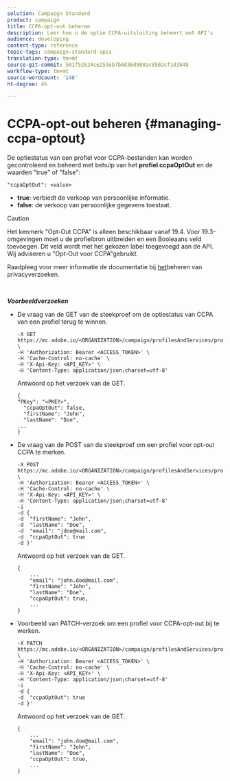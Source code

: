 ```yaml
---
solution: Campaign Standard
product: campaign
title: CCPA-opt-out beheren
description: Leer hoe u de optie CCPA-uitsluiting beheert met API's
audience: developing
content-type: reference
topic-tags: campaign-standard-apis
translation-type: tm+mt
source-git-commit: 501f52624ce253eb7b0d36d908ac8502cf1d3b48
workflow-type: tm+mt
source-wordcount: '148'
ht-degree: 4%

---
```



# CCPA-opt-out beheren {#managing-ccpa-optout}

De optiestatus van een profiel voor CCPA-bestanden kan worden gecontroleerd en beheerd met behulp van het **profiel ccpaOptOut** en de waarden &quot;true&quot; of &quot;false&quot;:

`"ccpaOptOut": <value>`

* **true**:  verbiedt de verkoop van persoonlijke informatie.
* **false**: de verkoop van persoonlijke gegevens toestaat.

>[!CAUTION]
>
>Het kenmerk &quot;Opt-Out CCPA&quot; is alleen beschikbaar vanaf 19.4. Voor 19.3-omgevingen moet u de profielbron uitbreiden en een Booleaans veld toevoegen. Dit veld wordt met het gekozen label toegevoegd aan de API. Wij adviseren u &quot;Opt-Out voor CCPA&quot;gebruikt.
>
>Raadpleeg voor meer informatie de documentatie bij [het](../../start/using/privacy-requests.md#sale-of-personal-information-ccpa)beheren van privacyverzoeken.

<br/>

***Voorbeeldverzoeken***

* De vraag van de GET van de steekproef om de optiestatus van CCPA van een profiel terug te winnen.

   ```
   -X GET https://mc.adobe.io/<ORGANIZATION>/campaign/profilesAndServices/profile/<PKEY> \
   -H 'Authorization: Bearer <ACCESS_TOKEN>' \
   -H 'Cache-Control: no-cache' \
   -H 'X-Api-Key: <API_KEY>' \
   -H 'Content-Type: application/json;charset=utf-8'
   ```

   Antwoord op het verzoek van de GET.

   ```
   {
   "PKey": "<PKEY>",
     "ccpaOptOut": false,
     "firstName": "John",
     "lastName": "Doe",
   ...
   }
   ```

* De vraag van de POST van de steekproef om een profiel voor opt-out CCPA te merken.

   ```
   -X POST https://mc.adobe.io/<ORGANIZATION>/campaign/profilesAndServices/profile/ \
   -H 'Authorization: Bearer <ACCESS_TOKEN>' \
   -H 'Cache-Control: no-cache' \
   -H 'X-Api-Key: <API_KEY>' \
   -H 'Content-Type: application/json;charset=utf-8'
   -i
   -d {
   -d  "firstName": "John",
   -d  "lastName": "Doe",
   -d  "email": "jdoe@mail.com",
   -d  "ccpaOptOut": true
   -d }'
   ```

   Antwoord op het verzoek van de GET.

   ```
   {
       ...
       "email": "john.doe@mail.com",
       "firstName": "John",
       "lastName": "Doe",
       "ccpaOptOut": true,
       ...
   }
   ```

* Voorbeeld van PATCH-verzoek om een profiel voor CCPA-opt-out bij te werken.

   ```
   -X PATCH https://mc.adobe.io/<ORGANIZATION>/campaign/profilesAndServices/profile/<PKEY> \
   -H 'Authorization: Bearer <ACCESS_TOKEN>' \
   -H 'Cache-Control: no-cache' \
   -H 'X-Api-Key: <API_KEY>' \
   -H 'Content-Type: application/json;charset=utf-8'
   -i
   -d {
   -d  "ccpaOptOut": true
   -d }'
   ```

   Antwoord op het verzoek van de GET.

   ```
   {
       ...
       "email": "john.doe@mail.com",
       "firstName": "John",
       "lastName": "Doe",
       "ccpaOptOut": true,
       ...
   }
   ```
